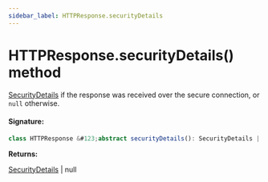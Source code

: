 ```yaml
---
sidebar_label: HTTPResponse.securityDetails
---
```


# HTTPResponse.securityDetails() method

[SecurityDetails](./puppeteer.securitydetails.md) if the response was received over the secure connection, or `null` otherwise.

#### Signature:

```typescript
class HTTPResponse &#123;abstract securityDetails(): SecurityDetails | null;&#125;
```

**Returns:**

[SecurityDetails](./puppeteer.securitydetails.md) \| null
